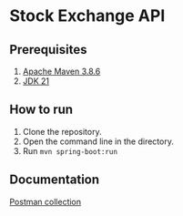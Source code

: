 # Stock Exchange API

## Prerequisites 

1. [Apache Maven 3.8.6](https://maven.apache.org/download.cgi)
2. [JDK 21](https://docs.aws.amazon.com/corretto/latest/corretto-21-ug/downloads-list.html)
   
## How to run

1. Clone the repository.
2. Open the command line in the directory.
3. Run `mvn spring-boot:run`
   
## Documentation
[Postman collection](https://github.com/alporan/api-stock-exchange/files/14817119/api-stock-exchange.postman_collection.json)

